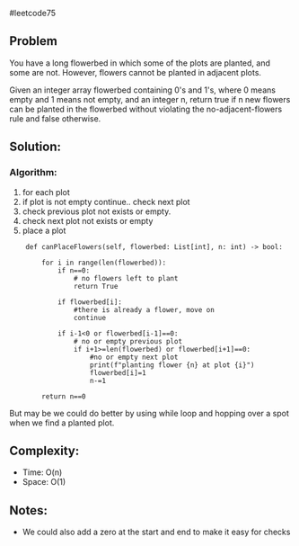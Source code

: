 #leetcode75

Problem
-------
You have a long flowerbed in which some of the plots are planted, and some are not. However, flowers cannot be planted in adjacent plots.

Given an integer array flowerbed containing 0's and 1's, where 0 means empty and 1 means not empty, and an integer n, return true if n new flowers can be planted in the flowerbed without violating the no-adjacent-flowers rule and false otherwise.

## Solution:
   
### Algorithm:
1. for each plot
2. if plot is not empty continue.. check next plot
3. check previous plot not exists or empty.
4. check next plot not exists or empty 
5. place a plot

```class Solution:
    def canPlaceFlowers(self, flowerbed: List[int], n: int) -> bool:
        
        for i in range(len(flowerbed)):
            if n==0:
                # no flowers left to plant
                return True

            if flowerbed[i]:
                #there is already a flower, move on
                continue

            if i-1<0 or flowerbed[i-1]==0:
                # no or empty previous plot
                if i+1>=len(flowerbed) or flowerbed[i+1]==0:
                    #no or empty next plot
                    print(f"planting flower {n} at plot {i}")
                    flowerbed[i]=1
                    n-=1 

        return n==0    
```

But may be we could do better by using while loop and hopping over a spot when we find a planted plot.

## Complexity:
- Time: O(n)
- Space: O(1)

## Notes:
- We could also add a zero at the start and end to make it easy for checks